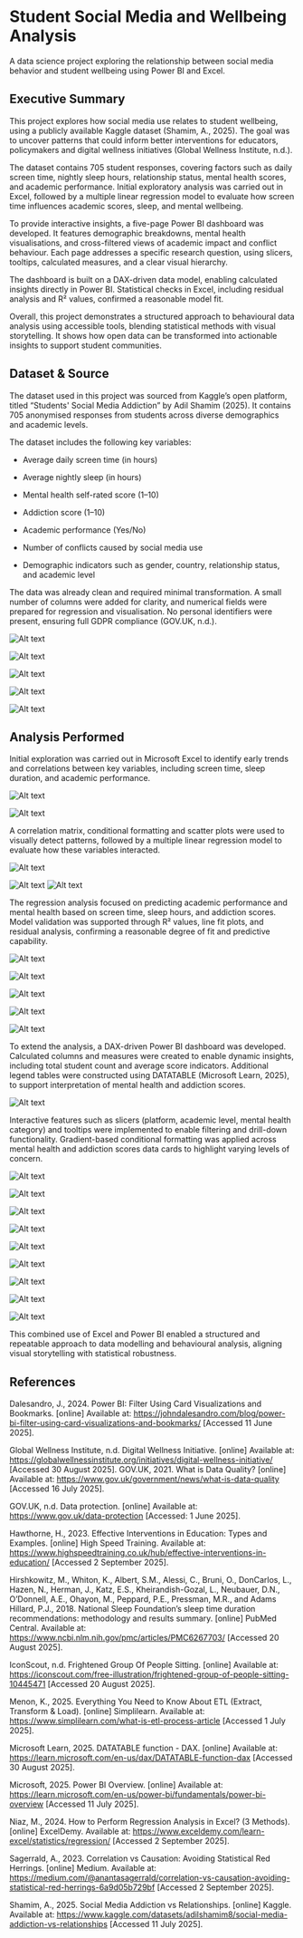 # Student Social Media and Wellbeing Analysis
A data science project exploring the relationship between social media behavior and student wellbeing using Power BI and Excel.
## Executive Summary
This project explores how social media use relates to student wellbeing, using a publicly available Kaggle dataset (Shamim, A., 2025). The goal was to uncover patterns that could inform better interventions for educators, policymakers and digital wellness initiatives (Global Wellness Institute, n.d.).

The dataset contains 705 student responses, covering factors such as daily screen time, nightly sleep hours, relationship status, mental health scores, and academic performance. Initial exploratory analysis was carried out in Excel, followed by a multiple linear regression model to evaluate how screen time influences academic scores, sleep, and mental wellbeing.

To provide interactive insights, a five-page Power BI dashboard was developed. It features demographic breakdowns, mental health visualisations, and cross-filtered views of academic impact and conflict behaviour. Each page addresses a specific research question, using slicers, tooltips, calculated measures, and a clear visual hierarchy.

The dashboard is built on a DAX-driven data model, enabling calculated insights directly in Power BI. Statistical checks in Excel, including residual analysis and R² values, confirmed a reasonable model fit.

Overall, this project demonstrates a structured approach to behavioural data analysis
using accessible tools, blending statistical methods with visual storytelling. It shows how open data can be transformed into actionable insights to support student communities.


## Dataset & Source

The dataset used in this project was sourced from Kaggle’s open platform, titled “Students' Social Media Addiction” by Adil Shamim (2025). It contains 705 anonymised responses from students across diverse demographics and academic levels.

The dataset includes the following key variables:

 - Average daily screen time (in hours)

 - Average nightly sleep (in hours)

 - Mental health self-rated score (1–10)

 - Addiction score (1–10)

 - Academic performance (Yes/No)

 - Number of conflicts caused by social media use

 - Demographic indicators such as gender, country, relationship status, and academic level

The data was already clean and required minimal transformation. A small number of columns were added for clarity, and numerical fields were prepared for regression and visualisation. No personal identifiers were present, ensuring full GDPR compliance (GOV.UK, n.d.).

![Alt text](https://github.com/biancaodageriu/student-social-media-and-wellbeing-analysis/blob/399c12f4cb1838bf0bcf38aae2326de563727139/Excel_Screenshots/Excel_Regression_%20Data_Load(2).png)

![Alt text](https://github.com/biancaodageriu/student-social-media-and-wellbeing-analysis/blob/21d903828cd39bb6609fcad4aa827e9c1505e93d/Excel_Screenshots/Excel_Regression_%20Data_Load(3).png)

![Alt text](https://github.com/biancaodageriu/student-social-media-and-wellbeing-analysis/blob/21d903828cd39bb6609fcad4aa827e9c1505e93d/Excel_Screenshots/Excel_Regression_DataAnalytics%20(1).png)

![Alt text](https://github.com/biancaodageriu/student-social-media-and-wellbeing-analysis/blob/21d903828cd39bb6609fcad4aa827e9c1505e93d/Excel_Screenshots/Excel_Regression_%20EDA%20(3).png)

![Alt text](https://github.com/biancaodageriu/student-social-media-and-wellbeing-analysis/blob/21d903828cd39bb6609fcad4aa827e9c1505e93d/Excel_Screenshots/Excel_Regression_%20EDA%20(4).png)


## Analysis Performed

Initial exploration was carried out in Microsoft Excel to identify early trends and correlations between key variables, including screen time, sleep duration, and academic performance.

![Alt text](https://github.com/biancaodageriu/student-social-media-and-wellbeing-analysis/blob/21d903828cd39bb6609fcad4aa827e9c1505e93d/Excel_Screenshots/Excel_Regression_%20EDA%20(5).png)

![Alt text](https://github.com/biancaodageriu/student-social-media-and-wellbeing-analysis/blob/21d903828cd39bb6609fcad4aa827e9c1505e93d/Excel_Screenshots/Excel_Regression_%20EDA%20(6).png)

A correlation matrix, conditional formatting and scatter plots were used to visually detect patterns, followed by a multiple linear regression model to evaluate how these variables interacted.

![Alt text](https://github.com/biancaodageriu/student-social-media-and-wellbeing-analysis/blob/3b9df713da63b51e07a378980845dcd3d93ea12a/Excel_Screenshots/Excel_Regression_Correlation%20(6).png)

![Alt text](https://github.com/biancaodageriu/student-social-media-and-wellbeing-analysis/blob/3b9df713da63b51e07a378980845dcd3d93ea12a/Excel_Screenshots/Excel_Regression_Correlation%20(8).png)
![Alt text](https://github.com/biancaodageriu/student-social-media-and-wellbeing-analysis/blob/3b9df713da63b51e07a378980845dcd3d93ea12a/Excel_Screenshots/Excel_Regression_Correlation_Interpretation_Only%20(18).png)

The regression analysis focused on predicting academic performance and mental health based on screen time, sleep hours, and addiction scores. Model validation was supported through R² values, line fit plots, and residual analysis, confirming a reasonable degree of fit and predictive capability.

![Alt text](https://github.com/biancaodageriu/student-social-media-and-wellbeing-analysis/blob/c26c068c78b66ee9160b9bd855b05e30f936fb71/Excel_Screenshots/Excel_Regression_Statistics.png)

![Alt text](https://github.com/biancaodageriu/student-social-media-and-wellbeing-analysis/blob/c26c068c78b66ee9160b9bd855b05e30f936fb71/Excel_Screenshots/Excel_Regression_Avg_Daily_Residual_And_LineFit.png)

![Alt text](https://github.com/biancaodageriu/student-social-media-and-wellbeing-analysis/blob/c26c068c78b66ee9160b9bd855b05e30f936fb71/Excel_Screenshots/Excel_Regression_Conflicts_Residual_And_LineFit.png)

![Alt text](https://github.com/biancaodageriu/student-social-media-and-wellbeing-analysis/blob/c26c068c78b66ee9160b9bd855b05e30f936fb71/Excel_Screenshots/Excel_Regression_MentalHealth_Residual_And_LineFit.png)

![Alt text](https://github.com/biancaodageriu/student-social-media-and-wellbeing-analysis/blob/c26c068c78b66ee9160b9bd855b05e30f936fb71/Excel_Screenshots/Excel_Regression_SleepHrs_Residual_And_LineFit.png)

To extend the analysis, a DAX-driven Power BI dashboard was developed. Calculated columns and measures were created to enable dynamic insights, including total student count and average score indicators. Additional legend tables were constructed using DATATABLE (Microsoft Learn, 2025), to support interpretation of mental health and addiction scores.

![Alt text](https://github.com/biancaodageriu/student-social-media-and-wellbeing-analysis/blob/c26c068c78b66ee9160b9bd855b05e30f936fb71/PowerBI_Screenshots/PoweBI_Data_Model.png)


Interactive features such as slicers (platform, academic level, mental health category) and tooltips were implemented to enable filtering and drill-down functionality. Gradient-based conditional formatting was applied across mental health and addiction scores data cards to highlight varying levels of concern.

![Alt text](https://github.com/biancaodageriu/student-social-media-and-wellbeing-analysis/blob/c26c068c78b66ee9160b9bd855b05e30f936fb71/PowerBI_Screenshots/PoweBI_Page1_Overview%20(1).png)

![Alt text](https://github.com/biancaodageriu/student-social-media-and-wellbeing-analysis/blob/c26c068c78b66ee9160b9bd855b05e30f936fb71/PowerBI_Screenshots/PoweBI_Page1_Overview%20(2).png)

![Alt text](https://github.com/biancaodageriu/student-social-media-and-wellbeing-analysis/blob/c26c068c78b66ee9160b9bd855b05e30f936fb71/PowerBI_Screenshots/PoweBI_Page2_Mental_and_Addiction_Scores_Explained%20(1).png)

![Alt text](https://github.com/biancaodageriu/student-social-media-and-wellbeing-analysis/blob/c26c068c78b66ee9160b9bd855b05e30f936fb71/PowerBI_Screenshots/PoweBI_Page1_Overview%20(4).png)

![Alt text](https://github.com/biancaodageriu/student-social-media-and-wellbeing-analysis/blob/c26c068c78b66ee9160b9bd855b05e30f936fb71/PowerBI_Screenshots/PoweBI_Page1_Overview%20(5).png)

![Alt text](https://github.com/biancaodageriu/student-social-media-and-wellbeing-analysis/blob/c26c068c78b66ee9160b9bd855b05e30f936fb71/PowerBI_Screenshots/PoweBI_Page1_Overview_DataCards_Background%20(1).png)

![Alt text](https://github.com/biancaodageriu/student-social-media-and-wellbeing-analysis/blob/c26c068c78b66ee9160b9bd855b05e30f936fb71/PowerBI_Screenshots/PoweBI_Page1_Overview_DataCards_Background%20(2).png)

![Alt text](https://github.com/biancaodageriu/student-social-media-and-wellbeing-analysis/blob/c26c068c78b66ee9160b9bd855b05e30f936fb71/PowerBI_Screenshots/PoweBI_Page3_ScreenTime_Vs_Sleep_Vs_Performance%20(1).png)

![Alt text](https://github.com/biancaodageriu/student-social-media-and-wellbeing-analysis/blob/c26c068c78b66ee9160b9bd855b05e30f936fb71/PowerBI_Screenshots/PoweBI_Page4_ScreenTime_Vs_Conflicts_VsPerformance%20(1).png)


This combined use of Excel and Power BI enabled a structured and repeatable approach to data modelling and behavioural analysis, aligning visual storytelling with statistical robustness.






## References

Dalesandro, J., 2024. Power BI: Filter Using Card Visualizations and Bookmarks. [online] Available at: https://johndalesandro.com/blog/power-bi-filter-using-card-visualizations-and-bookmarks/ [Accessed 11 June 2025].

Global Wellness Institute, n.d. Digital Wellness Initiative. [online] Available at: https://globalwellnessinstitute.org/initiatives/digital-wellness-initiative/ [Accessed 30 August 2025].
GOV.UK, 2021. What is Data Quality? [online] Available at: https://www.gov.uk/government/news/what-is-data-quality [Accessed 16 July 2025].

GOV.UK, n.d. Data protection. [online] Available at: https://www.gov.uk/data-protection [Accessed: 1 June 2025].

Hawthorne, H., 2023. Effective Interventions in Education: Types and Examples. [online] High Speed Training. Available at: https://www.highspeedtraining.co.uk/hub/effective-interventions-in-education/ [Accessed 2 September 2025].

Hirshkowitz, M., Whiton, K., Albert, S.M., Alessi, C., Bruni, O., DonCarlos, L., Hazen, N., Herman, J., Katz, E.S., Kheirandish-Gozal, L., Neubauer, D.N., O’Donnell, A.E., Ohayon, M., Peppard, P.E., Pressman, M.R., and Adams Hillard, P.J., 2018. National Sleep Foundation’s sleep time duration recommendations: methodology and results summary. [online] PubMed Central. Available at: https://www.ncbi.nlm.nih.gov/pmc/articles/PMC6267703/ [Accessed 20 August 2025].

IconScout, n.d. Frightened Group Of People Sitting. [online] Available at: https://iconscout.com/free-illustration/frightened-group-of-people-sitting-10445471 [Accessed 20 August 2025].

Menon, K., 2025. Everything You Need to Know About ETL (Extract, Transform & Load). [online] Simplilearn. Available at: https://www.simplilearn.com/what-is-etl-process-article [Accessed 1 July 2025].

Microsoft Learn, 2025. DATATABLE function - DAX. [online] Available at: https://learn.microsoft.com/en-us/dax/DATATABLE-function-dax [Accessed 30 August 2025].

Microsoft, 2025. Power BI Overview. [online] Available at: https://learn.microsoft.com/en-us/power-bi/fundamentals/power-bi-overview [Accessed 11 July 2025].

Niaz, M., 2024. How to Perform Regression Analysis in Excel? (3 Methods). [online] ExcelDemy. Available at: https://www.exceldemy.com/learn-excel/statistics/regression/ [Accessed 2 September 2025].

Sagerrald, A., 2023. Correlation vs Causation: Avoiding Statistical Red Herrings. [online] Medium. Available at: https://medium.com/@anantasagerrald/correlation-vs-causation-avoiding-statistical-red-herrings-6a9d05b729bf [Accessed 2 September 2025].

Shamim, A., 2025. Social Media Addiction vs Relationships. [online] Kaggle. Available at: https://www.kaggle.com/datasets/adilshamim8/social-media-addiction-vs-relationships [Accessed 11 July 2025].


